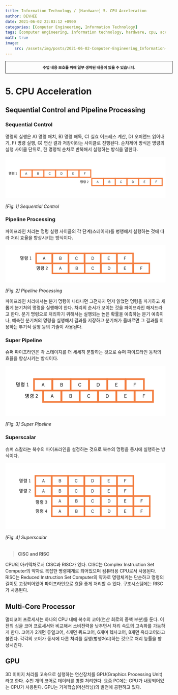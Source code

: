 ```yaml
---
title: Information Technology / [Hardware] 5. CPU Acceleration
author: DEVHEE
date: 2021-06-02 22:03:12 +0900
categories: [Computer Engineering, Information Technology]
tags: [computer engineering, information technology, hardware, cpu, acceleration, sequential control, pipeline processing, super pipeline, superscalar, multi-core processor, gpu]
math: true
image:
    src: /assets/img/posts/2021-06-02-Computer-Engineering_Information-Technology_Hardware-5-CPU-Acceleration/preview.jpg
---
```


<div style="border:1px solid; padding:10px; margin-bottom: 20px; width: 100%; text-align: center;">
<b style="font-size: 0.85em;">수업 내용 보호를 위해 일부 생략된 내용이 있을 수 있습니다.</b><br>
</div>

# **5. CPU Acceleration**

## **Sequential Control and Pipeline Processing**

### **Sequential Control**

명령의 실행은 A) 명령 패치, B) 명령 해독, C) 실효 어드레스 계산, D) 오퍼랜드 읽어내기, F) 명령 실행, G) 연산 결과 저장이라는 사이클로 진행된다. 순차제어 방식은 명령의 실행 사이클 단위로, 한 명령씩 순차로 반복해서 실행하는 방식을 말한다.

![Fig. 1](/assets/img/posts/2021-06-02-Computer-Engineering_Information-Technology_Hardware-5-CPU-Acceleration/fig_1.png)

*$[Fig.\,1]$ Sequential Control*

### **Pipeline Processing**

파이프라인 처리는 명령 실행 사이클의 각 단계(스테이지)를 병행해서 실행하는 것에 따라 처리 효율을 향상시키는 방식이다.

![Fig. 2](/assets/img/posts/2021-06-02-Computer-Engineering_Information-Technology_Hardware-5-CPU-Acceleration/fig_2.png)

*$[Fig.\,2]$ Pipeline Processing*

파이프라인 처리에서는 분기 명령이 나타나면 그전까지 먼저 읽었던 명령을 파기하고 새롭게 분기처의 명령을 실행해야 한다. 처리의 순서가 꼬이는 것을 파이프라인 해저드라고 한다. 분기 명령으로 처리하기 위해서는 실행되는 높은 확률을 예측하는 분기 예측이나, 예측한 분기처의 명령을 실행해서 결과를 저장하고 분기처가 올바르면 그 결과를 이용하는 투기적 실행 등의 기술이 사용된다.

### **Super Pipeline**

슈퍼 파이프라인은 각 스테이지를 더 세세히 분할하는 것으로 슈퍼 파이프라인 동작의 효율을 향상시키는 방식이다.

![Fig. 3](/assets/img/posts/2021-06-02-Computer-Engineering_Information-Technology_Hardware-5-CPU-Acceleration/fig_3.png)

*$[Fig.\,3]$ Super Pipeline*

### **Superscalar**

슈퍼 스칼라는 복수의 파이프라인을 설정하는 것으로 복수의 명령을 동시에 실행하는 방식이다.

![Fig. 4](/assets/img/posts/2021-06-02-Computer-Engineering_Information-Technology_Hardware-5-CPU-Acceleration/fig_4.png)

*$[Fig.\,4]$ Superscalar*

<blockquote style="margin-top: 7%;"><b>CISC and RISC</b></blockquote>
<div class="blockquote-div">
CPU의 아키텍처로서 CISC과 RISC가 있다. CISC는 Complex Instruction Set Computer의 약자로 복잡한 명령체계로 되어있으며 컴퓨터용 CPU로서 사용된다. RISC는 Reduced Instruction Set Computer의 약자로 명령체계는 단순하고 명령의 길이도 고정되어있어 파이프라인으로 효율 좋게 처리할 수 있다. 구조시스템에는 RISC가 사용된다.
</div>

## **Multi-Core Processor**

멀티코어 프로세서는 하나의 CPU 내에 복수의 코어(연산 회로의 중핵 부분)를 둔다. 이전의 싱글 코어 프로세서와 비교해서 소비전력을 낮추면서 처리 속도의 고속화를 가능하게 한다. 코어가 2개면 듀얼코어, 4개면 쿼드코어, 6개며 헥사코어, 8개면 옥타코어라고 불린다. 각각의 코어가 동시에 다른 처리를 실행(병행처리)하는 것으로 처리 능률을 향상시킨다.

## **GPU**

3D 이미지 처리를 고속으로 실행하는 연산장치를 GPU(Graphics Processing Unit)라고 한다. 수천 개의 코어로 데이터를 병렬 처리한다. 요즘 PC에는 GPU가 내장되어있는 CPU가 사용된다. GPU는 기계학습(머신러닝)의 발전에 공헌하고 있다.
